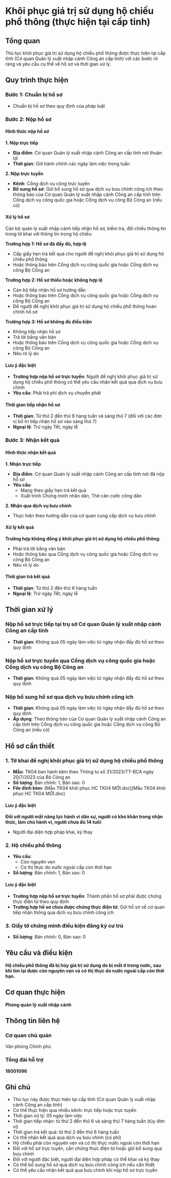 # Khôi phục giá trị sử dụng hộ chiếu phổ thông (thực hiện tại cấp tỉnh)

## Tổng quan
Thủ tục khôi phục giá trị sử dụng hộ chiếu phổ thông được thực hiện tại cấp tỉnh (Cơ quan Quản lý xuất nhập cảnh Công an cấp tỉnh) với các bước rõ ràng và yêu cầu cụ thể về hồ sơ và thời gian xử lý.

## Quy trình thực hiện

### Bước 1: Chuẩn bị hồ sơ
- Chuẩn bị hồ sơ theo quy định của pháp luật

### Bước 2: Nộp hồ sơ

#### Hình thức nộp hồ sơ

**1. Nộp trực tiếp**
- **Địa điểm**: Cơ quan Quản lý xuất nhập cảnh Công an cấp tỉnh nơi thuận lợi
- **Thời gian**: Giờ hành chính các ngày làm việc trong tuần

**2. Nộp trực tuyến**
- **Kênh**: Cổng dịch vụ công trực tuyến
- **Bổ sung hồ sơ**: Gửi bổ sung hồ sơ qua dịch vụ bưu chính công ích theo thông báo của Cơ quan Quản lý xuất nhập cảnh Công an cấp tỉnh trên Cổng dịch vụ công quốc gia hoặc Cổng dịch vụ công Bộ Công an (nếu có)

#### Xử lý hồ sơ
Cán bộ quản lý xuất nhập cảnh tiếp nhận hồ sơ, kiểm tra, đối chiếu thông tin trong tờ khai với thông tin trong hộ chiếu:

**Trường hợp 1: Hồ sơ đã đầy đủ, hợp lệ**
- Cấp giấy hẹn trả kết quả cho người đề nghị khôi phục giá trị sử dụng hộ chiếu phổ thông
- Hoặc thông báo trên Cổng dịch vụ công quốc gia hoặc Cổng dịch vụ công Bộ Công an

**Trường hợp 2: Hồ sơ thiếu hoặc không hợp lệ**
- Cán bộ tiếp nhận hồ sơ hướng dẫn
- Hoặc thông báo trên Cổng dịch vụ công quốc gia hoặc Cổng dịch vụ công Bộ Công an
- Để người đề nghị khôi phục giá trị sử dụng hộ chiếu phổ thông hoàn chỉnh hồ sơ

**Trường hợp 3: Hồ sơ không đủ điều kiện**
- Không tiếp nhận hồ sơ
- Trả lời bằng văn bản
- Hoặc thông báo trên Cổng dịch vụ công quốc gia hoặc Cổng dịch vụ công Bộ Công an
- Nêu rõ lý do

#### Lưu ý đặc biệt
- **Trường hợp nộp hồ sơ trực tuyến**: Người đề nghị khôi phục giá trị sử dụng hộ chiếu phổ thông có thể yêu cầu nhận kết quả qua dịch vụ bưu chính
- **Yêu cầu**: Phải trả phí dịch vụ chuyển phát

#### Thời gian tiếp nhận hồ sơ
- **Thời gian**: Từ thứ 2 đến thứ 6 hàng tuần và sáng thứ 7 (đối với các đơn vị bố trí tiếp nhận hồ sơ vào sáng thứ 7)
- **Ngoại lệ**: Trừ ngày Tết, ngày lễ

### Bước 3: Nhận kết quả

#### Hình thức nhận kết quả

**1. Nhận trực tiếp**
- **Địa điểm**: Cơ quan Quản lý xuất nhập cảnh Công an cấp tỉnh nơi đã nộp hồ sơ
- **Yêu cầu**: 
  - Mang theo giấy hẹn trả kết quả
  - Xuất trình Chứng minh nhân dân, Thẻ căn cước công dân

**2. Nhận qua dịch vụ bưu chính**
- Thực hiện theo hướng dẫn của cơ quan cung cấp dịch vụ bưu chính

#### Xử lý kết quả

**Trường hợp không đồng ý khôi phục giá trị sử dụng hộ chiếu phổ thông**:
- Phải trả lời bằng văn bản
- Hoặc thông báo qua Cổng dịch vụ công quốc gia hoặc Cổng dịch vụ công Bộ Công an
- Nêu rõ lý do

#### Thời gian trả kết quả
- **Thời gian**: Từ thứ 2 đến thứ 6 hàng tuần
- **Ngoại lệ**: Trừ ngày Tết, ngày lễ

## Thời gian xử lý

### Nộp hồ sơ trực tiếp tại trụ sở Cơ quan Quản lý xuất nhập cảnh Công an cấp tỉnh
- **Thời gian**: Không quá 05 ngày làm việc từ ngày nhận đầy đủ hồ sơ theo quy định

### Nộp hồ sơ trực tuyến qua Cổng dịch vụ công quốc gia hoặc Cổng dịch vụ công Bộ Công an
- **Thời gian**: Không quá 05 ngày làm việc từ ngày nhận đầy đủ hồ sơ theo quy định

### Nộp bổ sung hồ sơ qua dịch vụ bưu chính công ích
- **Thời gian**: Không quá 05 ngày làm việc từ ngày nhận đầy đủ hồ sơ theo quy định
- **Áp dụng**: Theo thông báo của Cơ quan Quản lý xuất nhập cảnh Công an cấp tỉnh trên Cổng dịch vụ công quốc gia hoặc Cổng dịch vụ công Bộ Công an (nếu có)

## Hồ sơ cần thiết

### 1. Tờ khai đề nghị khôi phục giá trị sử dụng hộ chiếu phổ thông
- **Mẫu**: TK04 ban hành kèm theo Thông tư số 31/2023/TT-BCA ngày 20/7/2023 của Bộ Công an
- **Số lượng**: Bản chính: 1, Bản sao: 0
- **File đính kèm**: [Mẫu TK04 khôi phục HC TK04 MỚI.doc](Mẫu TK04 khôi phục HC TK04 MỚI.doc)

#### Lưu ý đặc biệt
**Đối với người mất năng lực hành vi dân sự, người có khó khăn trong nhận thức, làm chủ hành vi, người chưa đủ 14 tuổi**:
- Người đại diện hợp pháp khai, ký thay

### 2. Hộ chiếu phổ thông
- **Yêu cầu**: 
  - Còn nguyên vẹn
  - Có thị thực do nước ngoài cấp còn thời hạn
- **Số lượng**: Bản chính: 1, Bản sao: 0

#### Lưu ý đặc biệt
- **Trường hợp nộp hồ sơ trực tuyến**: Thành phần hồ sơ phải được chứng thực điện tử theo quy định
- **Trường hợp hồ sơ chưa được chứng thực điện tử**: Gửi hồ sơ về cơ quan tiếp nhận thông qua dịch vụ bưu chính công ích

### 3. Giấy tờ chứng minh điều kiện đăng ký cư trú
- **Số lượng**: Bản chính: 0, Bản sao: 0

## Yêu cầu và điều kiện

**Hộ chiếu phổ thông đã bị hủy giá trị sử dụng do bị mất ở trong nước, sau khi tìm lại được còn nguyên vẹn và có thị thực do nước ngoài cấp còn thời hạn.**

## Cơ quan thực hiện

**Phòng quản lý xuất nhập cảnh**

## Thông tin liên hệ

### Cơ quan chủ quản
Văn phòng Chính phủ

### Tổng đài hỗ trợ
**18001096**

## Ghi chú

- Thủ tục này được thực hiện tại cấp tỉnh (Cơ quan Quản lý xuất nhập cảnh Công an cấp tỉnh)
- Có thể thực hiện qua nhiều kênh: trực tiếp hoặc trực tuyến
- Thời gian xử lý: 05 ngày làm việc
- Thời gian tiếp nhận: từ thứ 2 đến thứ 6 và sáng thứ 7 hàng tuần (tùy đơn vị)
- Thời gian trả kết quả: từ thứ 2 đến thứ 6 hàng tuần
- Có thể nhận kết quả qua dịch vụ bưu chính (có phí)
- Hộ chiếu phải còn nguyên vẹn và có thị thực nước ngoài còn thời hạn
- Đối với hồ sơ trực tuyến, cần chứng thực điện tử hoặc gửi bổ sung qua bưu chính
- Đối với người đặc biệt, người đại diện hợp pháp có thể khai và ký thay
- Có thể bổ sung hồ sơ qua dịch vụ bưu chính công ích nếu cần thiết
- Có thể yêu cầu nhận kết quả qua bưu chính khi nộp hồ sơ trực tuyến


